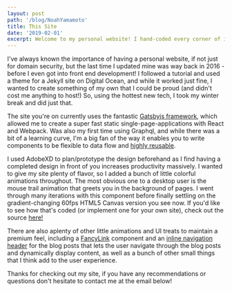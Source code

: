 ```yaml
---
layout: post
path: '/blog/NoahYamamoto'
title: This Site
date: '2019-02-01'
excerpt: Welcome to my personal website! I hand-coded every corner of it using Gatsbyjs and React but with no extraneous dependencies! Built to be super fast and pleasant to use, there's a ton of fun features.
---
```


I've always known the importance of having a personal website, if not just for domain security, but the last time I updated mine was way back in 2016 - before I even got into front end development! I followed a tutorial and used a theme for a Jekyll site on Digital Ocean, and while it worked just fine, I wanted to create something of my own that I could be proud (and didn't cost me anything to host!) So, using the hottest new tech, I took my winter break and did just that.

The site you're on currently uses the fantastic [Gatsbyjs framework](https://www.gatsbyjs.org/), which allowed me to create a super fast static single-page-applications with React and Webpack. Was also my first time using Graphql, and while there was a bit of a learning curve, I'm a big fan of the way it enables you to write components to be flexible to data flow and [highly reusable](https://medium.com/programming-philosophy/reactive-manifesto-by-jonas-bon%C3%A9r-ab8c36493fa3).

I used AdobeXD to plan/prototype the design beforehand as I find having a completed design in front of you increases productivity massively. I wanted to give my site plenty of flavor, so I added a bunch of little colorful animations throughout. The most obvious one to a desktop user is the mouse trail animation that greets you in the background of pages. I went through many iterations with this component before finally settling on the gradient-changing 60fps HTML5 Canvas version you see now. If you'd like to see how that's coded (or implement one for your own site), check out the source [here!](https://github.com/Egrodo/noahyamamoto.com/blob/master/src/components/Canvas.js)

There are also aplenty of other little animations and UI treats to maintain a premium feel, including a [FancyLink](https://github.com/Egrodo/noahyamamoto.com/blob/master/src/components/FancyLink.js) component and an [inline navigation header](https://github.com/Egrodo/noahyamamoto.com/blob/master/src/components/PostHeader.js) for the blog posts that lets the user navigate through the blog posts and dynamically display content, as well as a bunch of other small things that I think add to the user experience.

Thanks for checking out my site, if you have any recommendations or questions don't hesitate to contact me at the email below!